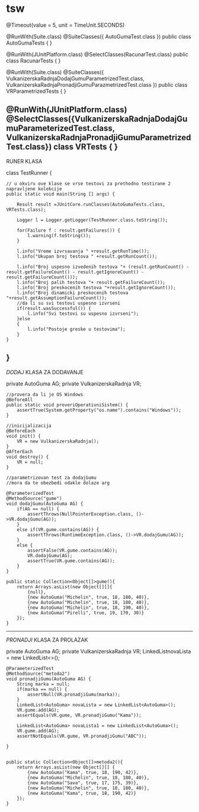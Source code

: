 # tsw
@Timeout(value = 5, unit = TimeUnit.SECONDS)

@RunWith(Suite.class)
@SuiteClasses({ AutoGumaTest.class })
public class AutoGumaTests {
}

@RunWith(JUnitPlatform.class)
@SelectClasses(RacunarTest.class)
public class RacunarTests {
}

@RunWith(Suite.class)
@SuiteClasses({ VulkanizerskaRadnjaDodajGumuParametrizedTest.class,
		VulkanizerskaRadnjaPronadjiGumuParazmetrizedTest.class })
public class VRParametrizedTests {
}

@RunWith(JUnitPlatform.class)
@SelectClasses({VulkanizerskaRadnjaDodajGumuParameterizedTest.class, VulkanizerskaRadnjaPronadjiGumuParametrizedTest.class})
class VRTests {
}
-------------------------------------------------------------------------------------------------------------------------------------------------------
RUNER KLASA

class TestRunner {

	// u okviru ove klase se vrse testovi za prethodno testirane 2 napravljene kolekcije
	public static void main(String [] args) {
		
		Result result =JUnitCore.runClasses(AutoGumaTests.class, VRTests.class);
		
		Logger l = Logger.getLogger(TestRunner.class.toString());
		
		for(Failure f : result.getFailures()) {
			l.warning(f.toString());
		}
		
		l.info("Vreme izvrsavanja " +result.getRunTime());
		l.info("Ukupan broj testova " +result.getRunCount());
		
		l.info("Broj uspesno izvedenih testova "+ (result.getRunCount() - result.getFailureCount() - result.getIgnoreCount() - result.getFailureCount()));
		l.info("Broj palih testova "+ result.getFailureCount());
		l.info("Broj preskocenih testova "+result.getIgnoreCount());
		l.info("Broj dinamicki preskocenih testova "+result.getAssumptionFailureCount());
		//da li su svi testovi uspesno izvrseni 
		if(result.wasSuccessful()) {
			l.info("Svi testovi su uspesno izvrseni");
		}else
		{
			l.info("Postoje greske u testovima");
		}
	}
}
------------------------------------------------------------------------------------------------------------------------------------------------------
 *DODAJ* 
 KLASA ZA DODAVANJE
 
 
private AutoGuma AG;
private VulkanizerskaRadnja VR;
	
	//provera da li je OS Windows
	@BeforeAll
	public static void proveriOperativniSistem() {
		assertTrue(System.getProperty("os.name").contains("Windows"));
	}
	
	//inicijalizacija
	@BeforeEach
	void init() {
		VR = new VulkanizerskaRadnja();
	}
	@AfterEach
	void destroy() {
		VR = null;
	}
	
	//parametrizovan test za dodajGumu 
	//mora da te obezbedi odakle dolaze arg
	
	@ParameterizedTest
	@MethodSource("gume")
	void dodajGumu(AutoGuma AG) {
		if(AG == null) {
			assertThrows(NullPointerException.class, ()->VR.dodajGumu(AG));
		}
		else if(VR.gume.contains(AG)) {
			assertThrows(RuntimeException.class, ()->VR.dodajGumu(AG));
		}
		else {
			assertFalse(VR.gume.contains(AG));
			VR.dodajGumu(AG);
			assertTrue(VR.gume.contains(AG));
		}
	}
	
	public static Collection<Object[]>gume(){
		return Arrays.asList(new Object[][]{
			{null},
			{new AutoGuma("Michelin", true, 18, 180, 40)},
			{new AutoGuma("Michelin", true, 18, 180, 40)},
			{new AutoGuma("Michelin", true, 18, 190, 40)},
			{new AutoGuma("Pirelli", true, 19, 170, 30)}	
		});
	}
  -----------------------------------------------------------------------------------------------------------------------------------------------------
*PRONADJI*
KLASA ZA PROLAZAK


private AutoGuma AG;
	private VulkanizerskaRadnja VR;
	LinkedList<AutoGuma>novaLista = new LinkedList<>();
	
	@ParameterizedTest
	@MethodSource("metoda2")
	void pronadjiGumu(AutoGuma AG) {
		String marka = null;
		if(marka == null) {
			assertNull(VR.pronadjiGumu(marka));
		}
		LinkedList<AutoGuma> novaLista = new LinkedList<AutoGuma>();
		VR.gume.add(AG);
		assertEquals(VR.gume, VR.pronadjiGumu("Kama"));
		
		LinkedList<AutoGuma> novaLista1 = new LinkedList<AutoGuma>();
		VR.gume.add(AG);
		assertNotEquals(VR.gume, VR.pronadjiGumu("ABC"));
		
	}
	
	
	public static Collection<Object[]>metoda2(){
		return Arrays.asList(new Object[][] {
			{new AutoGuma("Kama", true, 18, 190, 42)},
			{new AutoGuma("Michelin", true, 18, 180, 40)},
			{new AutoGuma("Sava", true, 17, 175, 39)},
			{new AutoGuma("Michelin", true, 18, 180, 40)},
			{new AutoGuma("Kama", true, 18, 190, 42)}
		});
	}

